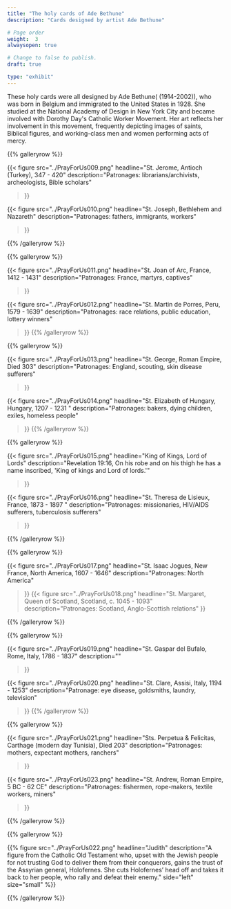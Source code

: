 ```yaml
---
title: "The holy cards of Ade Bethune"
description: "Cards designed by artist Ade Bethune"

# Page order
weight:  3
alwaysopen: true

# Change to false to publish.
draft: true

type: "exhibit"
---
```

These holy cards were all designed by Ade Bethune( (1914-2002)), who was born in Belgium and immigrated to the United States in 1928. She studied at the National Academy of Design in New York City and became involved with Dorothy Day's Catholic Worker Movement. Her art reflects her involvement in this movement, frequently depicting images of saints, Biblical figures, and working-class men and women performing acts of mercy.

{{% galleryrow %}}

{{< figure src="../PrayForUs009.png"
           headline="St. Jerome, Antioch (Turkey), 347 - 420"
           description="Patronages: librarians/archivists, archeologists, Bible scholars"

>}}

{{< figure src="../PrayForUs010.png"
           headline="St. Joseph, Bethlehem and Nazareth"
           description="Patronages: fathers, immigrants, workers"
>}}



{{% /galleryrow %}}

{{% galleryrow %}}

{{< figure src="../PrayForUs011.png"
           headline="St. Joan of Arc, France, 1412 - 1431"
           description="Patronages: France, martyrs, captives"
>}}

{{< figure src="../PrayForUs012.png"
           headline="St. Martin de Porres, Peru, 1579 - 1639"
           description="Patronages: race relations, public education, lottery winners"
>}}
{{% /galleryrow %}}

{{% galleryrow %}}

{{< figure src="../PrayForUs013.png"
           headline="St. George, Roman Empire, Died 303"
           description="Patronages: England, scouting, skin disease sufferers"
>}}

{{< figure src="../PrayForUs014.png"
           headline="St. Elizabeth of Hungary, Hungary, 1207 - 1231	"
           description="Patronages: bakers, dying children, exiles, homeless people"
>}}
{{% /galleryrow %}}

{{% galleryrow %}}

{{< figure src="../PrayForUs015.png"
           headline="King of Kings, Lord of Lords"
           description="Revelation 19:16, On his robe and on his thigh he has a name inscribed, 'King of kings and Lord of lords.'"
>}}

{{< figure src="../PrayForUs016.png"
           headline="St. Theresa de Lisieux, France, 1873 - 1897	"
           description="Patronages: missionaries, HIV/AIDS sufferers, tuberculosis sufferers"
>}}


{{% /galleryrow %}}

{{% galleryrow %}}

{{< figure src="../PrayForUs017.png"
           headline="St. Isaac Jogues, New France, North America, 1607 - 1646"
           description="Patronages: North America"
>}}
{{< figure src="../PrayForUs018.png"
           headline="St. Margaret, Queen of Scotland, Scotland, c. 1045 - 1093"
           description="Patronages: Scotland,  Anglo-Scottish relations"
>}}

{{% /galleryrow %}}

{{% galleryrow %}}

{{< figure src="../PrayForUs019.png"
           headline="St. Gaspar del Bufalo, Rome, Italy, 1786 - 1837"
           description=""
>}}

{{< figure src="../PrayForUs020.png"
           headline="St. Clare, Assisi, Italy, 1194 - 1253"
           description="Patronage: eye disease, goldsmiths, laundry, television"
>}}
{{% /galleryrow %}}

{{% galleryrow %}}

{{< figure src="../PrayForUs021.png"
           headline="Sts. Perpetua & Felicitas, Carthage (modern day Tunisia), Died 203"
           description="Patronages: mothers, expectant mothers, ranchers"
>}}

{{< figure src="../PrayForUs023.png"
           headline="St. Andrew, Roman Empire, 5 BC - 62 CE"
           description="Patronages: fishermen, rope-makers, textile workers, miners"
>}}

{{% /galleryrow %}}

{{% galleryrow %}}

{{% figure src="../PrayForUs022.png" headline="Judith"
description="A figure from the Catholic Old Testament who, upset with the Jewish people for not trusting God to deliver them from their conquerors, gains the trust of the Assyrian general, Holofernes. She cuts Holofernes’ head off and takes it back to her people, who rally and defeat their enemy." side="left" size="small" %}}

{{% /galleryrow %}}


